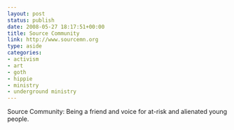 ```yaml
---
layout: post
status: publish
date: 2008-05-27 18:17:51+00:00
title: Source Community
link: http://www.sourcemn.org
type: aside
categories:
- activism
- art
- goth
- hippie
- ministry
- underground ministry
---
```


Source Community: Being a friend and voice for at-risk and alienated young people.
